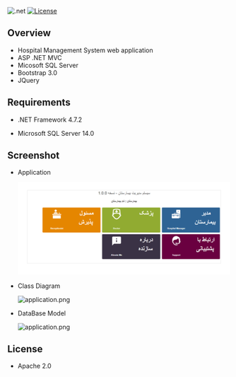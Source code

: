 ![.net](https://img.shields.io/badge/.NETFramework-4.7.2-blue.svg)
[![License](https://img.shields.io/badge/License-Apache%202.0-orange.svg)](https://opensource.org/licenses/Apache-2.0)


## Overview
- Hospital Management System web application
- ASP .NET MVC
- Micosoft SQL Server
- Bootstrap 3.0
- JQuery

## Requirements

- .NET Framework 4.7.2

- Microsoft SQL Server 14.0

## Screenshot
- Application
  
  ![application.png](images/application.png)
  
- Class Diagram
  
  ![application.png](images/Class_Diagram.png)
  
- DataBase Model
  
  ![application.png](images/Database_Model.png)

## License

- Apache 2.0



